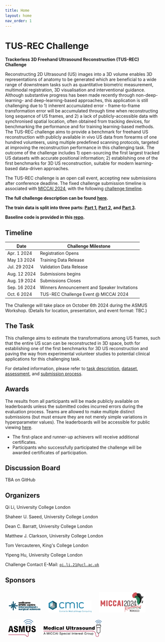```yaml
---
title: Home
layout: home
nav_order: 1
---
```


# TUS-REC Challenge

**Trackerless 3D Freehand Ultrasound Reconstruction (TUS-REC) Challenge**

Reconstructing 2D Ultrasound (US) images into a 3D volume enables 3D representations of anatomy to be generated which are beneficial to a wide range of downstream tasks such as quantitative biometric measurement, multimodal registration, 3D visualisation and interventional guidance. Although substantive progress has been made recently through non-deep-learning- and deep-learning-based approaches, this application is still challenging due to 1) inherent accumulated error - frame-to-frame transformation error will be accumulated through time when reconstructing long sequence of US frames, and 2) a lack of publicly-accessible data with synchronised spatial location, often obtained from tracking devices, for benchmarking the performance and for training learning-based methods. The TUS-REC challenge aims to provide a benchmark for freehand US reconstruction with publicly available in vivo US data from forearms of one hundred volunteers, using multiple predefined scanning protocols, targeted at improving the reconstruction performance in this challenging task. The outcome of the challenge includes 1) open-sourcing the first largest tracked US datasets with accurate positional information; 2) establishing one of the first benchmarks for 3D US reconstruction, suitable for modern learning-based data-driven approaches.

The TUS-REC challenge is an open call event, accepting new submissions after conference deadline. The fixed challenge submission timeline is associated with [MICCAI 2024](https://conferences.miccai.org/2024/en/), with the following [challenge timeline](#timeline).

**The full challenge description can be found [here](https://zenodo.org/doi/10.5281/zenodo.10991500).**

<!-- can be found [here](https://zenodo.org/record/7844908).** -->
**The train data is split into three parts: [Part 1](https://zenodo.org/doi/10.5281/zenodo.11178508), [Part 2](https://zenodo.org/doi/10.5281/zenodo.11180794), and [Part 3](https://zenodo.org/doi/10.5281/zenodo.11355499).**
<!-- **Sample baseline models for training and testing on the challenge data are accessible [here](https://github.com/muregpro/Baseline-Networks).** -->

**Baseline code is provided in this [repo](https://github.com/QiLi111/tus-rec-challenge_baseline).**
## Timeline

| Date                          | Challenge Milestone                              |
| ----------------------------- | ------------------------------------------------ |
| Apr. 1 2024                   | Registration Opens                               |
| May 13 2024                   | Training Data Release                            |
| Jul. 29 2024                  | Validation Data Release                          |
| Aug. 12 2024                  | Submissions begins                               |
| Aug. 19 2024                  | Submissions Closes                               |
| Sep. 16 2024                  | Winners Announcement and Speaker Invitations     |
| Oct. 6 2024                   | TUS-REC Challenge Event @ MICCAI 2024            |

The Challenge will take place on October 6th 2024 during the ASMUS Workshop. (Details for location, presentation, and event format: TBC.)

## The Task

This challenge aims to estimate the transformations among US frames, such that the entire US scan can be reconstructed in 3D space, both for establishing one of the first benchmarks for 3D US reconstruction and paving the way from experimental volunteer studies to potential clinical applications for this challenging task.

For detailed information, please refer to [task description](task.html), [dataset](data.html), [assessment](assessment.html), and [submission process](submission.html).

## Awards

The results from all participants will be made publicly available on leaderboards unless the submitted codes incurred errors during the evaluation process. Teams are allowed to make multiple distinct submissions (but must ensure they are not merely simple variations in hyperparameter values). The leaderboards will be accessible for public viewing [here](leaderboard.html).

- The first-place and runner-up achievers will receive additional certificates.
- Participants who successfully participated the challenge will be awarded certificates of participation.

## Discussion Board 

TBA on GitHub

## Organizers

Qi Li, University College London

Shaheer U. Saeed, University College London

Dean C. Barratt, University College London

Matthew J. Clarkson, University College London

Tom Vercauteren, King's College London

Yipeng Hu, University College London

Challenge Contact E-Mail: [`qi.li.21@ucl.ac.uk`](mailto:qi.li.21@ucl.ac.uk)

## Sponsors

<div >
  <a href="https://www.ucl.ac.uk/interventional-surgical-sciences/wellcome-epsrc-centre-interventional-and-surgical-sciences-weiss" target="_blank"><img style="padding: 10px;" src="img/weiss.png" width=107px></a>
  <a href="https://www.ucl.ac.uk/medical-image-computing" target="_blank"><img style="padding: 10px;" src="img/CMIC.png" width=140px></a>
  <a href="https://conferences.miccai.org/2024/en/" target="_blank"><img style="padding: 10px;" src="img/miccai2024-logo.png" width=150px></a>
  <a href="https://cohttps://miccai-ultrasound.github.io/#/asmus24" target="_blank"><img style="padding: 10px;" src="img/asmus.png" width=90px></a>
  <a href="https://miccai.org/index.php/special-interest-groups/sig/" target="_blank"><img style="padding: 10px;" src="img/SIGMUS.png" width=190px></a>
</div>